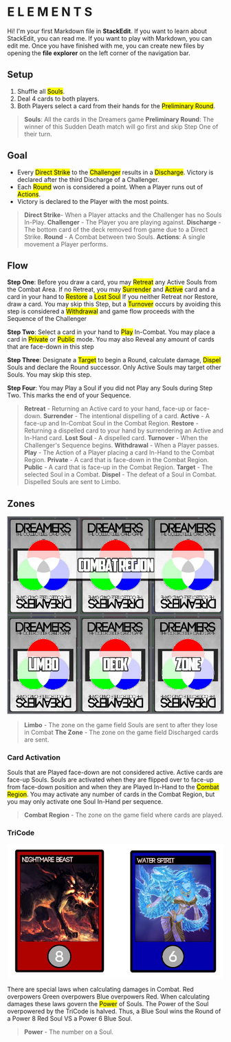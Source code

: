 # E L E M E N T S

Hi! I'm your first Markdown file in **StackEdit**. If you want to learn about StackEdit, you can read me. If you want to play with Markdown, you can edit me. Once you have finished with me, you can create new files by opening the **file explorer** on the left corner of the navigation bar.


## Setup

 1. Shuffle all <mark>Souls</mark>. 
 2. Deal 4 cards to both players. 
 3. Both Players select a  card from their hands for the <mark>Preliminary Round</mark>.

> **Souls**: All the cards in the Dreamers game
> **Preliminary Round**: The winner of this Sudden Death match will go first and skip Step One of their turn.

## Goal

 - Every <mark>Direct Strike</mark> to the <mark>Challenger</mark> results  in a <mark>Discharge</mark>. Victory is declared after the third Discharge of a Challenger.
 - Each <mark>Round</mark> won is considered a point. When a Player runs out of <mark>Actions</mark>.
 - Victory is declared to the Player with the most points.

> **Direct Strike**- When a Player attacks and the Challenger has no Souls In-Play. 
> **Challenger** - The Player you are playing against. 
> **Discharge** - The bottom card of the deck removed from game due to a Direct Strike. 
> **Round** - A Combat between two Souls. 
> **Actions**: A single movement a Player performs.

## Flow

**Step One**: Before you draw a card, you may <mark>Retreat</mark> any Active Souls from the Combat Area. If no Retreat, you may <mark>Surrender</mark> and <mark>Active</mark> card and a card in your hand to <mark>Restore</mark> a <mark>Lost Soul</mark> If you neither Retreat nor Restore, draw a card. You may skip this Step, but a <mark>Turnover</mark> occurs by avoiding this step is considered a <mark>Withdrawal</mark> and game flow proceeds with the Sequence of the Challenger

**Step Two**: Select a card in your hand to <mark>Play</mark> In-Combat. You may place a card in <mark>Private</mark> or <mark>Public</mark> mode. You may also Reveal any amount of cards that are face-down in this step

**Step Three**: Designate a <mark>Target</mark> to begin a Round, calculate damage, <mark>Dispel</mark> Souls and declare the Round successor. Only Active Souls may target other Souls. You may skip this step.

**Step Four**: You may Play a Soul if you did not Play any Souls during Step Two. This marks the end of your Sequence.

> **Retreat** - Returning an Active card to your hand, face-up or face-down. 
> **Surrender** - The intentional dispelling of a card. 
> **Active** - A face-up and In-Combat Soul in the Combat Region.
> **Restore** - Returning a dispelled card to your hand by surrendering an Active and In-Hand card. 
> **Lost Soul** - A dispelled card. 
> **Turnover** - When the Challenger's Sequence begins. 
> **Withdrawal** - When a Player passes.
> **Play** - The Action of a Player placing a card In-Hand to the Combat Region. 
> **Private** - A card that is face-down in the Combat Region. 
> **Public** - A card that is face-up in the Combat Region. 
> **Target** - The selected Soul in a Combat. 
> **Dispel** - The defeat of a Soul in Combat. Dispelled Souls are sent to Limbo. 

## Zones

![Battle Field](https://raw.githubusercontent.com/thebanon/dreamers/master/app/zones.jpg)

> **Limbo** - The zone on the game field Souls are sent to after they lose in Combat 
> **The Zone** - The zone on the game field Discharged cards are sent. 

### Card Activation

Souls that are Played face-down are not considered active. Active cards are face-up Souls. Souls are activated when they are flipped over to face-up from face-down position and when they are Played In-Hand to the <mark>Combat Region</mark>. You may activate any number of cards in the Combat Region, but you may only activate one Soul In-Hand per sequence.

> **Combat Region** - The zone on the game field where cards are played. 

### TriCode

![Battle Field](https://raw.githubusercontent.com/thebanon/dreamers/master/app/r8vsb6.png)

There are special laws when calculating damages in Combat. Red overpowers Green overpowers Blue overpowers Red. When calculating damages these laws govern the <mark>Power</mark> of Souls. The Power of the Soul overpowered by the TriCode is halved. Thus, a Blue Soul wins the Round of a Power 8 Red Soul VS a Power 6 Blue Soul.

> **Power** - The number on a Soul. 
